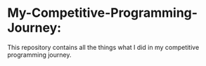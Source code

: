 # My-Competitive-Programming-Journey:
This repository contains all the things what I did in my competitive programming journey.
